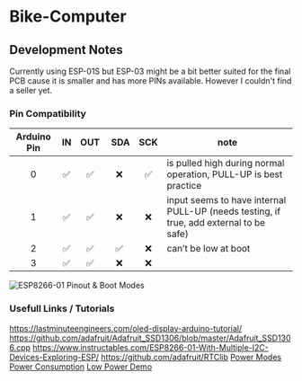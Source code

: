 # Bike-Computer

## Development Notes

Currently using ESP-01S but ESP-03 might be a bit better suited for the final PCB cause it is smaller and has more PINs available. However I couldn't find a seller yet.

### Pin Compatibility

| Arduino Pin | IN  | OUT |  SDA | SCK | note                                                                                   |
| :---------: | :-: | :-: | :--: | :-: | -------------------------------------------------------------------------------------- |
|      0      | ✅  | ✅  |  ❌  | ✅  | is pulled high during normal operation, PULL-UP is best practice                       |
|      1      | ✅  | ✅  |  ❌  | ❌  | input seems to have internal PULL-UP (needs testing, if true, add external to be safe) |
|      2      | ✅  | ✅  |  ✅  | ❌  | can’t be low at boot                                                                   |
|      3      | ✅  | ✅  |  ❌  | ❌  |                                                                                        |

![ESP8266-01 Pinout & Boot Modes](https://i.pinimg.com/originals/cf/7e/8d/cf7e8de45255400203f46996d8af9603.png)

### Usefull Links / Tutorials

https://lastminuteengineers.com/oled-display-arduino-tutorial/
https://github.com/adafruit/Adafruit_SSD1306/blob/master/Adafruit_SSD1306.cpp
https://www.instructables.com/ESP8266-01-With-Multiple-I2C-Devices-Exploring-ESP/
https://github.com/adafruit/RTClib
[Power Modes](https://blog.creations.de/?p=149)
[Power Consumption](https://bbs.espressif.com/viewtopic.php?t=133)
[Low Power Demo](https://github.com/esp8266/Arduino/tree/master/libraries/esp8266/examples/LowPowerDemo)